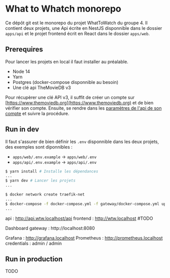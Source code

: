 # What to Whatch monorepo

Ce dépôt git est le monorepo du projet WhatToWatch du groupe 4.
Il contient deux projets, une Api écrite en NestJS disponnible dans le dossier `apps/api` et le projet frontend écrit en React dans le dossier `apps/web`.
## Prerequires

Pour lancer les projets en local il faut installer au préalable.
- Node 14
- Yarn
- Postgres (docker-compose disponnible au besoin)
- Une clé api TheMovieDB v3

Pour récupèrer une clé API v3, il suffit de créer un compte sur [https://www.themoviedb.org](https://www.themoviedb.org) et de bien vérifier son compte.
Ensuite, se rendre dans les  [paramètres de l'api de son compte](https://www.themoviedb.org/settings/api) et suivre la procédure.
## Run in dev

Il faut s'assurer de bien définir les `.env` disponnible dans les deux projets, des exemples sont diponnibles :
- `apps/web/.env.example` -> `apps/web/.env`
- `apps/api/.env.example` -> `apps/api/.env`

```bash
$ yarn install # Installe les dépendances 
...
$ yarn dev # Lancer les projets
...

$ docker network create traefik-net
...
$ docker-compose -f docker-compose.yml -f gateway/docker-compose.yml up -d
...
```

api : http://api.wtw.localhost/api frontend : http://wtw.localhost #TODO

Dashboard gateway : http://localhost:8080

Grafana : http://grafana.localhost Prometheus : http://prometheus.localhost
    credentials : admin / admin

## Run in production

TODO